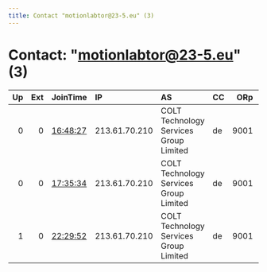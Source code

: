 ```yaml
---
title: Contact "motionlabtor@23-5.eu" (3)
---
```


# Contact: "motionlabtor@23-5.eu" (3)

|   Up |   Ext | JoinTime                                                                                            | IP            | AS                                     | CC   |   ORp |   Dirp | OS    | Version           | Nickname   |   eFamMembers |
|-----:|------:|:----------------------------------------------------------------------------------------------------|:--------------|:---------------------------------------|:-----|------:|-------:|:------|:------------------|:-----------|--------------:|
|    0 |     0 | [16:48:27](https://metrics.torproject.org/rs.html#details/61D5D68F69EF0CD337838669ECEAB330CB49E635) | 213.61.70.210 | COLT Technology Services Group Limited | de   |  9001 |      0 | Linux | 0.4.0.1-alpha-dev | motionlab  |             1 |
|    0 |     0 | [17:35:34](https://metrics.torproject.org/rs.html#details/693A59705739F7B3D67CC790259B20FC381B5141) | 213.61.70.210 | COLT Technology Services Group Limited | de   |  9001 |      0 | Linux | 0.3.5.7           | motionlab  |             1 |
|    1 |     0 | [22:29:52](https://metrics.torproject.org/rs.html#details/132D7C90E09B2095446DB37B64E8F115BA45C48F) | 213.61.70.210 | COLT Technology Services Group Limited | de   |  9001 |      0 | Linux | 0.3.5.7           | motionlab  |             1 |
